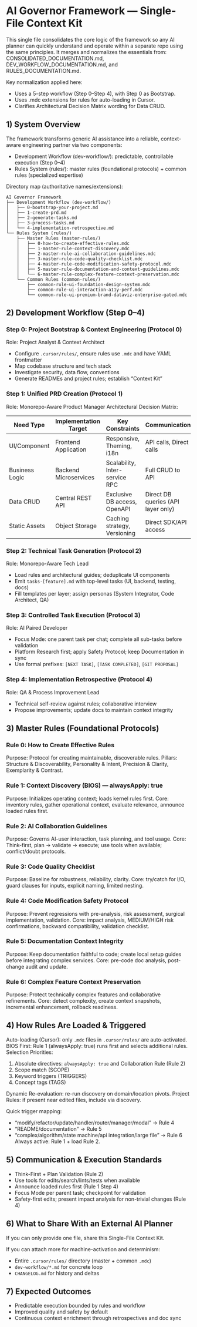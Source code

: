 # AI Governor Framework — Single-File Context Kit

This single file consolidates the core logic of the framework so any AI planner can quickly understand and operate within a separate repo using the same principles. It merges and normalizes the essentials from: CONSOLIDATED_DOCUMENTATION.md, DEV_WORKFLOW_DOCUMENTATION.md, and RULES_DOCUMENTATION.md.

Key normalization applied here:
- Uses a 5-step workflow (Step 0–Step 4), with Step 0 as Bootstrap.
- Uses .mdc extensions for rules for auto-loading in Cursor.
- Clarifies Architectural Decision Matrix wording for Data CRUD.

## 1) System Overview

The framework transforms generic AI assistance into a reliable, context-aware engineering partner via two components:
- Development Workflow (dev-workflow/): predictable, controllable execution (Step 0–4)
- Rules System (rules/): master rules (foundational protocols) + common rules (specialized expertise)

Directory map (authoritative names/extensions):
```
AI Governor Framework
├── Development Workflow (dev-workflow/)
│   ├── 0-bootstrap-your-project.md
│   ├── 1-create-prd.md
│   ├── 2-generate-tasks.md
│   ├── 3-process-tasks.md
│   └── 4-implementation-retrospective.md
└── Rules System (rules/)
    ├── Master Rules (master-rules/)
    │   ├── 0-how-to-create-effective-rules.mdc
    │   ├── 1-master-rule-context-discovery.mdc
    │   ├── 2-master-rule-ai-collaboration-guidelines.mdc
    │   ├── 3-master-rule-code-quality-checklist.mdc
    │   ├── 4-master-rule-code-modification-safety-protocol.mdc
    │   ├── 5-master-rule-documentation-and-context-guidelines.mdc
    │   └── 6-master-rule-complex-feature-context-preservation.mdc
    └── Common Rules (common-rules/)
        ├── common-rule-ui-foundation-design-system.mdc
        ├── common-rule-ui-interaction-a11y-perf.mdc
        └── common-rule-ui-premium-brand-dataviz-enterprise-gated.mdc
```

## 2) Development Workflow (Step 0–4)

### Step 0: Project Bootstrap & Context Engineering (Protocol 0)
Role: Project Analyst & Context Architect
- Configure `.cursor/rules/`, ensure rules use `.mdc` and have YAML frontmatter
- Map codebase structure and tech stack
- Investigate security, data flow, conventions
- Generate READMEs and project rules; establish “Context Kit”

### Step 1: Unified PRD Creation (Protocol 1)
Role: Monorepo-Aware Product Manager
Architectural Decision Matrix:

| Need Type | Implementation Target | Key Constraints | Communication |
|---|---|---|---|
| UI/Component | Frontend Application | Responsive, Theming, i18n | API calls, Direct calls |
| Business Logic | Backend Microservices | Scalability, Inter-service RPC | Full CRUD to API |
| Data CRUD | Central REST API | Exclusive DB access, OpenAPI | Direct DB queries (API layer only) |
| Static Assets | Object Storage | Caching strategy, Versioning | Direct SDK/API access |

### Step 2: Technical Task Generation (Protocol 2)
Role: Monorepo-Aware Tech Lead
- Load rules and architectural guides; deduplicate UI components
- Emit `tasks-[feature].md` with top-level tasks (UI, backend, testing, docs)
- Fill templates per layer; assign personas (System Integrator, Code Architect, QA)

### Step 3: Controlled Task Execution (Protocol 3)
Role: AI Paired Developer
- Focus Mode: one parent task per chat; complete all sub-tasks before validation
- Platform Research first; apply Safety Protocol; keep Documentation in sync
- Use formal prefixes: `[NEXT TASK]`, `[TASK COMPLETED]`, `[GIT PROPOSAL]`

### Step 4: Implementation Retrospective (Protocol 4)
Role: QA & Process Improvement Lead
- Technical self-review against rules; collaborative interview
- Propose improvements; update docs to maintain context integrity

## 3) Master Rules (Foundational Protocols)

### Rule 0: How to Create Effective Rules
Purpose: Protocol for creating maintainable, discoverable rules.
Pillars: Structure & Discoverability, Personality & Intent, Precision & Clarity, Exemplarity & Contrast.

### Rule 1: Context Discovery (BIOS) — alwaysApply: true
Purpose: Initializes operating context; loads kernel rules first.
Core: inventory rules, gather operational context, evaluate relevance, announce loaded rules first.

### Rule 2: AI Collaboration Guidelines
Purpose: Governs AI-user interaction, task planning, and tool usage.
Core: Think-first, plan → validate → execute; use tools when available; conflict/doubt protocols.

### Rule 3: Code Quality Checklist
Purpose: Baseline for robustness, reliability, clarity.
Core: try/catch for I/O, guard clauses for inputs, explicit naming, limited nesting.

### Rule 4: Code Modification Safety Protocol
Purpose: Prevent regressions with pre-analysis, risk assessment, surgical implementation, validation.
Core: impact analysis, MEDIUM/HIGH risk confirmations, backward compatibility, validation checklist.

### Rule 5: Documentation Context Integrity
Purpose: Keep documentation faithful to code; create local setup guides before integrating complex services.
Core: pre-code doc analysis, post-change audit and update.

### Rule 6: Complex Feature Context Preservation
Purpose: Protect technically complex features and collaborative refinements.
Core: detect complexity, create context snapshots, incremental enhancement, rollback readiness.

## 4) How Rules Are Loaded & Triggered

Auto-loading (Cursor): only `.mdc` files in `.cursor/rules/` are auto-activated.
BIOS First: Rule 1 (alwaysApply: true) runs first and selects additional rules.
Selection Priorities:
1. Absolute directives: `alwaysApply: true` and Collaboration Rule (Rule 2)
2. Scope match (SCOPE)
3. Keyword triggers (TRIGGERS)
4. Concept tags (TAGS)

Dynamic Re-evaluation: re-run discovery on domain/location pivots.
Project Rules: if present near edited files, include via discovery.

Quick trigger mapping:
- “modify/refactor/update/handler/router/manager/modal” → Rule 4
- “README/documentation” → Rule 5
- “complex/algorithm/state machine/api integration/large file” → Rule 6
Always active: Rule 1 + load Rule 2.

## 5) Communication & Execution Standards

- Think-First + Plan Validation (Rule 2)
- Use tools for edits/search/lints/tests when available
- Announce loaded rules first (Rule 1 Step 4)
- Focus Mode per parent task; checkpoint for validation
- Safety-first edits; present impact analysis for non-trivial changes (Rule 4)

## 6) What to Share With an External AI Planner

If you can only provide one file, share this Single-File Context Kit.

If you can attach more for machine-activation and determinism:
- Entire `.cursor/rules/` directory (master + common `.mdc`)
- `dev-workflow/*.md` for concrete loop
- `CHANGELOG.md` for history and deltas

## 7) Expected Outcomes

- Predictable execution bounded by rules and workflow
- Improved quality and safety by default
- Continuous context enrichment through retrospectives and doc sync


